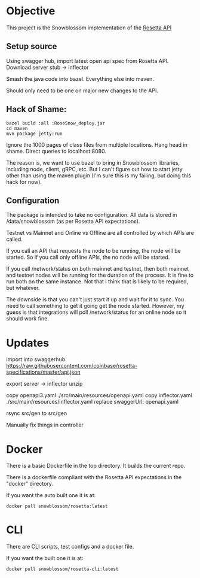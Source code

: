 # Objective

This project is the Snowblossom implementation of the [Rosetta API](https://www.rosetta-api.org/)


## Setup source

Using swagger hub, import latest open api spec from Rosetta API.
Download server stub -> inflector

Smash the java code into bazel.  Everything else into maven.

Should only need to be one on major new changes to the API.

## Hack of Shame:

```
bazel build :all :RoseSnow_deploy.jar
cd maven
mvn package jetty:run
```
Ignore the 1000 pages of class files from multiple locations.
Hang head in shame.
Direct queries to localhost:8080.

The reason is, we want to use bazel to bring in Snowblossom libraries, including
node, client, gRPC, etc.  But I can't figure out how to start jetty other than
using the maven plugin (I'm sure this is my failing, but doing this hack for now).

## Configuration

The package is intended to take no configuration.
All data is stored in /data/snowblossom (as per Rosetta API expectations).

Testnet vs Mainnet and Online vs Offline are all controlled by which APIs are called.

If you call an API that requests the node to be running, the node will be started.
So if you call only offline APIs, the no node will be started.

If you call /network/status on both mainnet and testnet, then both mainnet and testnet nodes
will be running for the duration of the process.  It is fine to run both on the same instance.
Not that I think that is likely to be required, but whatever.

The downside is that you can't just start it up and wait for it to sync.  You need to call something
to get it going get the node started.  However, my guess is that integrations will poll /network/status
for an online node so it should work fine.


# Updates
import into swaggerhub
https://raw.githubusercontent.com/coinbase/rosetta-specifications/master/api.json

export server -> inflector
unzip

copy openapi3.yaml ./src/main/resources/openapi.yaml
copy inflector.yaml ./src/main/resources/inflector.yaml
replace swaggerUrl: openapi.yaml

rsync src/gen to src/gen

Manually fix things in controller

# Docker

There is a basic Dockerfile in the top directory.  It builds the current repo.

There is a dockerfile compliant with the Rosetta API expectations in the "docker" directory.

If you want the auto built one it is at:
    
    docker pull snowblossom/rosetta:latest

# CLI

There are CLI scripts, test configs and a docker file.

If you want the built one it is at:
    
    docker pull snowblossom/rosetta-cli:latest






